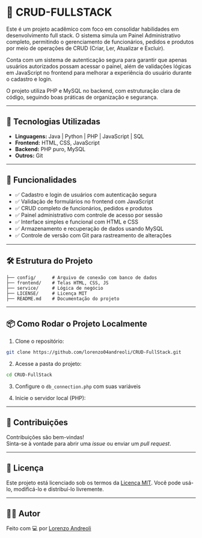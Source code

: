 # 📌 CRUD-FULLSTACK

Este é um projeto acadêmico com foco em consolidar habilidades em desenvolvimento full stack. O sistema simula um Painel Administrativo completo, permitindo o gerenciamento de funcionários, pedidos e produtos por meio de operações de CRUD (Criar, Ler, Atualizar e Excluir).

Conta com um sistema de autenticação segura para garantir que apenas usuários autorizados possam acessar o painel, além de validações lógicas em JavaScript no frontend para melhorar a experiência do usuário durante o cadastro e login.

O projeto utiliza PHP e MySQL no backend, com estruturação clara de código, seguindo boas práticas de organização e segurança.

---


## 🚀 Tecnologias Utilizadas

- **Linguagens:** Java | Python | PHP | JavaScript | SQL  
- **Frontend:** HTML, CSS, JavaScript  
- **Backend:** PHP puro, MySQL  
- **Outros:** Git

---

## 🧠 Funcionalidades

- ✅ Cadastro e login de usuários com autenticação segura
- ✅ Validação de formulários no frontend com JavaScript
- ✅ CRUD completo de funcionários, pedidos e produtos
- ✅ Painel administrativo com controle de acesso por sessão
- ✅ Interface simples e funcional com HTML e CSS
- ✅ Armazenamento e recuperação de dados usando MySQL
- ✅ Controle de versão com Git para rastreamento de alterações

---

## 🛠️ Estrutura do Projeto

```
├── config/      # Arquivo de conexão com banco de dados
├── frontend/    # Telas HTML, CSS, JS
├── service/     # Lógica de negócio 
├── LICENSE/     # Licença MIT   
├── README.md    # Documentação do projeto
```

---

## 📦 Como Rodar o Projeto Localmente

1. Clone o repositório:
```bash
git clone https://github.com/lorenzo04andreoli/CRUD-FullStack.git
```

2. Acesse a pasta do projeto:
```bash
cd CRUD-FullStack
```

3. Configure o `db_connection.php` com suas variáveis

4. Inicie o servidor local (PHP):

---

## 🤝 Contribuições

Contribuições são bem-vindas!  
Sinta-se à vontade para abrir uma _issue_ ou enviar um _pull request_.

---

## 📄 Licença

Este projeto está licenciado sob os termos da [Licença MIT](./LICENSE). Você pode usá-lo, modificá-lo e distribuí-lo livremente.

---

## 👨‍💻 Autor

Feito com 💻 por [Lorenzo Andreoli](https://github.com/lorenzo04andreoli)
